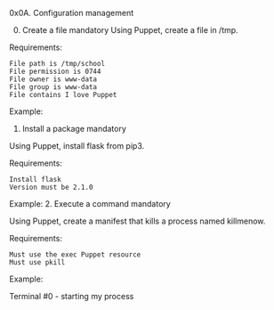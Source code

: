 0x0A. Configuration management


0. Create a file
mandatory
Using Puppet, create a file in /tmp.

Requirements:

    File path is /tmp/school
    File permission is 0744
    File owner is www-data
    File group is www-data
    File contains I love Puppet

Example:

1. Install a package
mandatory

Using Puppet, install flask from pip3.

Requirements:

    Install flask
    Version must be 2.1.0

Example:
2. Execute a command
mandatory

Using Puppet, create a manifest that kills a process named killmenow.

Requirements:

    Must use the exec Puppet resource
    Must use pkill

Example:

Terminal #0 - starting my process
